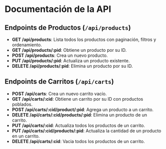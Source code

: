 # Documentación de la API

## Endpoints de Productos (`/api/products`)
- **GET /api/products**: Lista todos los productos con paginación, filtros y ordenamiento.
- **GET /api/products/:pid**: Obtiene un producto por su ID.
- **POST /api/products**: Crea un nuevo producto.
- **PUT /api/products/:pid**: Actualiza un producto existente.
- **DELETE /api/products/:pid**: Elimina un producto por su ID.

## Endpoints de Carritos (`/api/carts`)
- **POST /api/carts**: Crea un nuevo carrito vacío.
- **GET /api/carts/:cid**: Obtiene un carrito por su ID con productos poblados.
- **POST /api/carts/:cid/product/:pid**: Agrega un producto a un carrito.
- **DELETE /api/carts/:cid/products/:pid**: Elimina un producto de un carrito.
- **PUT /api/carts/:cid**: Actualiza todos los productos de un carrito.
- **PUT /api/carts/:cid/products/:pid**: Actualiza la cantidad de un producto en un carrito.
- **DELETE /api/carts/:cid**: Vacia todos los productos de un carrito.